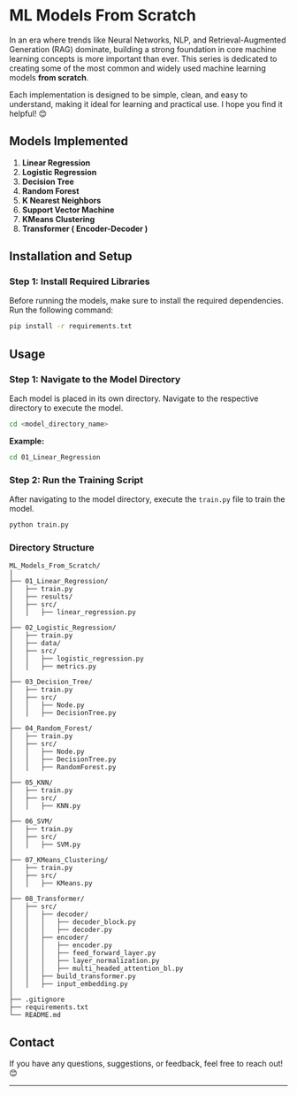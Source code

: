 # **ML Models From Scratch**

In an era where trends like Neural Networks, NLP, and Retrieval-Augmented Generation (RAG) dominate, building a strong foundation in core machine learning concepts is more important than ever. This series is dedicated to creating some of the most common and widely used machine learning models **from scratch**. 

Each implementation is designed to be simple, clean, and easy to understand, making it ideal for learning and practical use. I hope you find it helpful! 😊

## **Models Implemented**
1. **Linear Regression**  
2. **Logistic Regression**  
3. **Decision Tree**
4. **Random Forest**
5. **K Nearest Neighbors**
6. **Support Vector Machine**
7. **KMeans Clustering**
8. **Transformer ( Encoder-Decoder )**

## **Installation and Setup**
### **Step 1: Install Required Libraries**
Before running the models, make sure to install the required dependencies.  
Run the following command:  
```bash
pip install -r requirements.txt
```

## **Usage**
### **Step 1: Navigate to the Model Directory**  
Each model is placed in its own directory. Navigate to the respective directory to execute the model.  
```bash
cd <model_directory_name>
```

**Example:**  
```bash
cd 01_Linear_Regression
```

### **Step 2: Run the Training Script**  
After navigating to the model directory, execute the `train.py` file to train the model.  
```bash
python train.py
```

### **Directory Structure**
```
ML_Models_From_Scratch/
│
├── 01_Linear_Regression/
│   ├── train.py
│   ├── results/
│   ├── src/
│   │   ├── linear_regression.py
│
├── 02_Logistic_Regression/
│   ├── train.py
│   ├── data/
│   ├── src/
│   │   ├── logistic_regression.py
│   │   ├── metrics.py
│
├── 03_Decision_Tree/
│   ├── train.py
│   ├── src/
│   │   ├── Node.py
│   │   ├── DecisionTree.py
│
├── 04_Random_Forest/
│   ├── train.py
│   ├── src/
│   │   ├── Node.py
│   │   ├── DecisionTree.py
│   │   ├── RandomForest.py
│
├── 05_KNN/
│   ├── train.py
│   ├── src/
│   │   ├── KNN.py
│
├── 06_SVM/
│   ├── train.py
│   ├── src/
│   │   ├── SVM.py
│
├── 07_KMeans_Clustering/
│   ├── train.py
│   ├── src/
│   │   ├── KMeans.py
│
├── 08_Transformer/
│   ├── src/
│   │   ├── decoder/
│   │   │   ├── decoder_block.py
│   │   │   ├── decoder.py
│   │   ├── encoder/
│   │   │   ├── encoder.py
│   │   │   ├── feed_forward_layer.py
│   │   │   ├── layer_normalization.py
│   │   │   ├── multi_headed_attention_bl.py
│   │   ├── build_transformer.py
│   │   ├── input_embedding.py
│ 
├── .gitignore
├── requirements.txt
└── README.md
```

## **Contact**
If you have any questions, suggestions, or feedback, feel free to reach out! 😊

---

